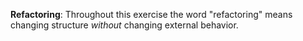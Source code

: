 <!--bl
(filemeta
    (title "Definitions"))
/bl-->

**Refactoring**: Throughout this exercise the word "refactoring" means changing structure _without_ changing external behavior.